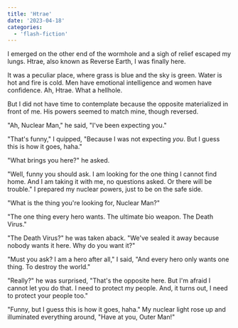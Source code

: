```yaml
---
title: 'Htrae'
date: '2023-04-18'
categories:
  - 'flash-fiction'
---
```


I emerged on the other end of the wormhole and a sigh of relief escaped my
lungs. Htrae, also known as Reverse Earth, I was finally here.

<!-- truncate -->


It was a peculiar place, where grass is blue and the sky is green. Water is hot
and fire is cold. Men have emotional intelligence and women have confidence. Ah,
Htrae. What a hellhole.

But I did not have time to contemplate because the opposite materialized in
front of me. His powers seemed to match mine, though reversed.

"Ah, Nuclear Man," he said, "I've been expecting you."

"That's funny," I quipped, "Because I was not expecting _you_. But I guess this
is how it goes, haha."

"What brings you here?" he asked.

"Well, funny you should ask. I am looking for the one thing I cannot find home.
And I am taking it with me, no questions asked. Or there will be trouble." I
prepared my nuclear powers, just to be on the safe side.

"What is the thing you're looking for, Nuclear Man?"

"The one thing every hero wants. The ultimate bio weapon. The Death Virus."

"The Death Virus?" he was taken aback. "We've sealed it away because nobody
wants it here. Why do you want it?"

"Must you ask? I am a hero after all," I said, "And every hero only wants one
thing. To destroy the world."

"Really?" he was surprised, "That's the opposite here. But I'm afraid I cannot
let you do that. I need to protect my people. And, it turns out, I need to
protect your people too."

"Funny, but I guess this is how it goes, haha." My nuclear light rose up and
illuminated everything around, "Have at you, Outer Man!"
